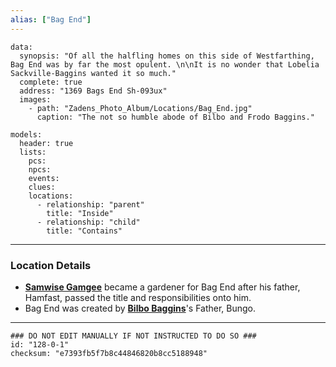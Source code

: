 ```yaml
---
alias: ["Bag End"]
---
```

```RpgManagerData
data: 
  synopsis: "Of all the halfling homes on this side of Westfarthing, Bag End was by far the most opulent. \n\nIt is no wonder that Lobelia Sackville-Baggins wanted it so much."
  complete: true
  address: "1369 Bags End Sh-093ux"
  images: 
    - path: "Zadens_Photo_Album/Locations/Bag_End.jpg"
      caption: "The not so humble abode of Bilbo and Frodo Baggins."
```
```RpgManager
models: 
  header: true
  lists: 
    pcs: 
    npcs: 
    events: 
    clues: 
    locations: 
      - relationship: "parent"
        title: "Inside"
      - relationship: "child"
        title: "Contains"
```
---
### Location Details
 - **[Samwise Gamgee](../Characters/Samwise-Gamgee.md)** became a gardener for Bag End after his father, Hamfast, passed the title and responsibilities onto him. 
 - Bag End was created by **[Bilbo Baggins](../NonPlayerCharacters/Bilbo-Baggins.md)**'s Father, Bungo. 

---
```RpgManagerID
### DO NOT EDIT MANUALLY IF NOT INSTRUCTED TO DO SO ###
id: "128-0-1"
checksum: "e7393fb5f7b8c44846820b8cc5188948"
```
